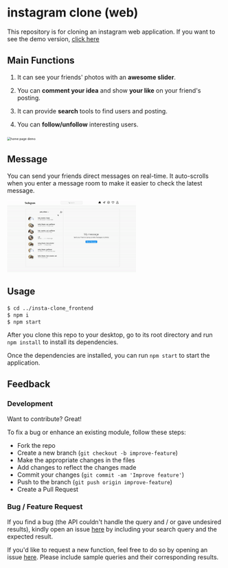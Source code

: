 # instagram clone (web)

This repository is for cloning an instagram web application.
If you want to see the demo version, [click here](https://main.dw52t2jv33iof.amplifyapp.com/#/)

## Main Functions

1. It can see your friends' photos with an **awesome slider**.

2. You can **comment your idea** and show **your like** on your friend's posting.

3. It can provide **search** tools to find users and posting.

4. You can **follow/unfollow** interesting users.

<img src="demo/home.gif" alt="home page demo" style="zoom:50%;" />

## Message

You can send your friends direct messages on real-time. It auto-scrolls when you enter a message room to make it easier to check the latest message.

<img src="demo/message.gif" alt="home page demo" style="zoom:50%;" />

## Usage

```
$ cd ../insta-clone_frontend
$ npm i
$ npm start
```

After you clone this repo to your desktop, go to its root directory and run `npm install` to install its dependencies.

Once the dependencies are installed, you can run `npm start` to start the application.

## Feedback

### Development

Want to contribute? Great!

To fix a bug or enhance an existing module, follow these steps:

- Fork the repo
- Create a new branch (`git checkout -b improve-feature`)
- Make the appropriate changes in the files
- Add changes to reflect the changes made
- Commit your changes (`git commit -am 'Improve feature'`)
- Push to the branch (`git push origin improve-feature`)
- Create a Pull Request

### Bug / Feature Request

If you find a bug (the API couldn't handle the query and / or gave undesired results), kindly open an issue [here](https://github.com/iknowahra/insta-clone_frontend/issues/new) by including your search query and the expected result.

If you'd like to request a new function, feel free to do so by opening an issue [here](https://github.com/iknowahra/insta-clone_frontend/issues/new). Please include sample queries and their corresponding results.
